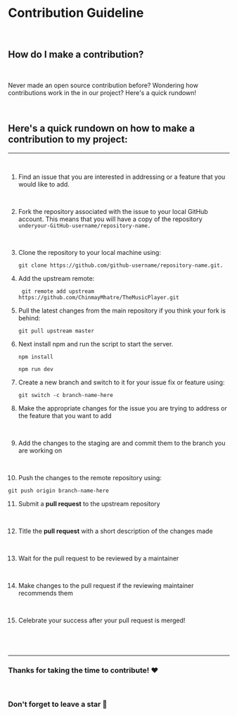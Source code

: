 # Contribution Guideline

<br>

## How do I make a contribution?

<br>

Never made an open source contribution before? Wondering how contributions work in the in our project? Here's a quick rundown!

<br>

## **Here's a quick rundown on how to make a contribution to my project:**

---

<br>

1. Find an issue that you are interested in addressing or a feature that you would like to add.

   <br>

2. Fork the repository associated with the issue to your local GitHub account. This means that you will have a copy of the repository `underyour-GitHub-username/repository-name.`

   <br>

3. Clone the repository to your local machine using:

   ```
   git clone https://github.com/github-username/repository-name.git.
   ```

4. Add the upstream remote:

   ```
    git remote add upstream https://github.com/ChinmayMhatre/TheMusicPlayer.git
   ```

5. Pull the latest changes from the main repository if you think your fork is behind:

   ```
   git pull upstream master
   ```

6. Next install npm and run the script to start the server.

   ```
   npm install

   npm run dev
   ```

7. Create a new branch and switch to it for your issue fix or feature using:

   ```
   git switch -c branch-name-here
   ```

8. Make the appropriate changes for the issue you are trying to address or the feature that you want to add

   <br>

9. Add the changes to the staging are and commit them to the branch you are working on

   <br>

10. Push the changes to the remote repository using:

```
git push origin branch-name-here
```

11. Submit a **pull request** to the upstream repository

   <br>

12. Title the **pull request** with a short description of the changes made

   <br>

13. Wait for the pull request to be reviewed by a maintainer

   <br>

14. Make changes to the pull request if the reviewing maintainer recommends them

   <br>

15. Celebrate your success after your pull request is merged!

## <br>

---

### Thanks for taking the time to contribute! ❤️

<br>

### Don't forget to leave a star 🌟
